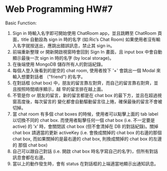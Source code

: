# Web Programming HW#7

Basic Function:
1. Sign in 時輸入名字即可開始使用 ChatRoom app，並且跳轉至 ChatRoom 頁面，title 自動設為 sign in 時的名字 (如:Ric’s Chat Room) 如果使用者沒有輸入名字就按送出，應跳出錯誤訊息，禁止其 sign in。
2. 前端重新整理 or 開新開啟視窗時會回到 Sign In 畫面，且 input box 中會自動顯示最後一次 sign in 時的名字 (by local storage)。
3. 在後端使用 MongoDB 儲存所有人的對話紀錄。
4. 每個人登入後看到的是空的 chat room, 使用者按下 '+' 會跳出一個 Modal 來輸入想要對話者 （"friend") 的名字。
5. 在對話框 (chat box) 中，朋友的留言靠左對齊，而自己的留言靠右對齊，並且按照時間順序顯示，越 早的留言排在越上面。
6. 不管是你 or 朋友的留言，新的留言都是在 chat box 的最下方，並且在超過視窗高度後，每次留言的 變化都會自動驅動留言往上捲，確保最後的留言不會被切掉。
7. 當 chat room 有多個 chat boxes 的時候，使用者可以點擊上面的 tab label 以切換不同的 chat box. 而使用者點擊任何一個 chat box (i.e. 不一定要是 active) 的 ’x’ 時，會關閉該 chat box (但不會清掉在 DB 的對話紀錄)。關掉 chat box 請適當的更新 activeKey (i.e. 會換成關掉的 chat box 的右邊的那個 chat box, 而如果關掉的是最右邊的 chat box, 則換成關掉的 chat box 的左邊的 那個 chat box)
8.  自己可以跟自己對話 (i.e. 開啟 chat box 時名字寫自己的名字)，但所有對話訊息會都在右邊。
9. 當以上的動作發生時，會有 status 在對話框的上端適當地顯示出通知訊息。